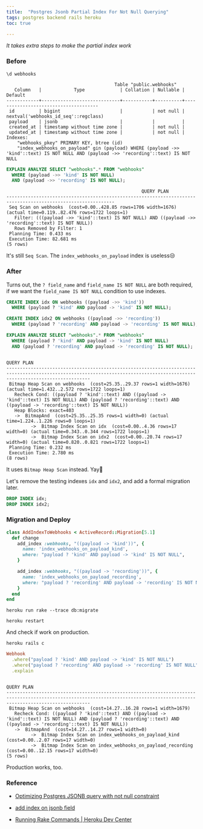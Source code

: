 ```yaml
---
title:  "Postgres Jsonb Partial Index For Not Null Querying"
tags: postgres backend rails heroku
toc: true

---
```


*It takes extra steps to make the partial index work*

### Before

```
\d webhooks
```

```
                                        Table "public.webhooks"
   Column   |            Type             | Collation | Nullable |               Default                
------------+-----------------------------+-----------+----------+--------------------------------------
 id         | bigint                      |           | not null | nextval('webhooks_id_seq'::regclass)
 payload    | jsonb                       |           |          | 
 created_at | timestamp without time zone |           | not null | 
 updated_at | timestamp without time zone |           | not null | 
Indexes:
    "webhooks_pkey" PRIMARY KEY, btree (id)
    "index_webhooks_on_payload" gin (payload) WHERE (payload ->> 'kind'::text) IS NOT NULL AND (payload ->> 'recording'::text) IS NOT NULL
```

```sql
EXPLAIN ANALYZE SELECT "webhooks".* FROM "webhooks"
  WHERE (payload ->> 'kind' IS NOT NULL)
  AND (payload ->> 'recording' IS NOT NULL);
```

```
                                                  QUERY PLAN                                                  
--------------------------------------------------------------------------------------------------------------
 Seq Scan on webhooks  (cost=0.00..428.85 rows=1706 width=1676) (actual time=0.119..82.476 rows=1722 loops=1)
   Filter: (((payload ->> 'kind'::text) IS NOT NULL) AND ((payload ->> 'recording'::text) IS NOT NULL))
   Rows Removed by Filter: 1
 Planning Time: 0.433 ms
 Execution Time: 82.681 ms
(5 rows)
```

It's still `Seq Scan`. The `index_webhooks_on_payload` index is useless😒

### After

Turns out, the `? field_name` and `field_name IS NOT NULL` are both required, if we want the `field_name IS NOT NULL` condition to use indexes.

```sql
CREATE INDEX idx ON webhooks ((payload ->> 'kind'))
  WHERE (payload ? 'kind' AND payload -> 'kind' IS NOT NULL);
```

```sql
CREATE INDEX idx2 ON webhooks ((payload ->> 'recording'))
  WHERE (payload ? 'recording' AND payload -> 'recording' IS NOT NULL);
```

```sql
EXPLAIN ANALYZE SELECT "webhooks".* FROM "webhooks"
  WHERE (payload ? 'kind' AND payload -> 'kind' IS NOT NULL)
  AND (payload ? 'recording' AND payload -> 'recording' IS NOT NULL);
```

```
                                                                                QUERY PLAN                                                                                 
---------------------------------------------------------------------------------------------------------------------------------------------------------------------------
 Bitmap Heap Scan on webhooks  (cost=25.35..29.37 rows=1 width=1676) (actual time=1.432..2.572 rows=1722 loops=1)
   Recheck Cond: ((payload ? 'kind'::text) AND ((payload -> 'kind'::text) IS NOT NULL) AND (payload ? 'recording'::text) AND ((payload -> 'recording'::text) IS NOT NULL))
   Heap Blocks: exact=403
   ->  BitmapAnd  (cost=25.35..25.35 rows=1 width=0) (actual time=1.224..1.226 rows=0 loops=1)
         ->  Bitmap Index Scan on idx  (cost=0.00..4.36 rows=17 width=0) (actual time=0.343..0.344 rows=1722 loops=1)
         ->  Bitmap Index Scan on idx2  (cost=0.00..20.74 rows=17 width=0) (actual time=0.820..0.821 rows=1722 loops=1)
 Planning Time: 0.232 ms
 Execution Time: 2.780 ms
(8 rows)
```

It uses `Bitmap Heap Scan` instead. Yay🎉

Let's remove the testing indexes `idx` and `idx2`, and add a formal migration later. 
```sql
DROP INDEX idx;
DROP INDEX idx2;
```

### Migration and Deploy

```ruby
class AddIndexToWebhooks < ActiveRecord::Migration[5.1]
  def change
    add_index :webhooks, "((payload -> 'kind'))", {
      name: 'index_webhooks_on_payload_kind',
      where: "payload ? 'kind' AND payload -> 'kind' IS NOT NULL",
    }

    add_index :webhooks, "((payload -> 'recording'))", {
      name: 'index_webhooks_on_payload_recording',
      where: "payload ? 'recording' AND payload -> 'recording' IS NOT NULL",
    }
  end
end
```

```shell
heroku run rake --trace db:migrate
```

```shell
heroku restart
```

And check if work on production.

```shell
heroku rails c
```

```ruby
Webhook
  .where("payload ? 'kind' AND payload -> 'kind' IS NOT NULL")
  .where("payload ? 'recording' AND payload -> 'recording' IS NOT NULL")
  .explain
```

```
                                                                                QUERY PLAN
---------------------------------------------------------------------------------------------------------------------------------------------------------------------------
 Bitmap Heap Scan on webhooks  (cost=14.27..16.28 rows=1 width=1679)
   Recheck Cond: ((payload ? 'kind'::text) AND ((payload -> 'kind'::text) IS NOT NULL) AND (payload ? 'recording'::text) AND ((payload -> 'recording'::text) IS NOT NULL))
   ->  BitmapAnd  (cost=14.27..14.27 rows=1 width=0)
         ->  Bitmap Index Scan on index_webhooks_on_payload_kind  (cost=0.00..2.07 rows=17 width=0)
         ->  Bitmap Index Scan on index_webhooks_on_payload_recording  (cost=0.00..12.15 rows=17 width=0)
(5 rows)
```

Production works, too.

### Reference

- [Optimizing Postgres JSONB query with not null constraint](https://stackoverflow.com/a/42528940/2180787)

- [add index on jsonb field](https://stackoverflow.com/questions/34041821/add-index-on-jsonb-field)

- [Running Rake Commands \| Heroku Dev Center](https://devcenter.heroku.com/articles/rake)
